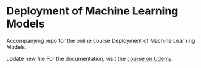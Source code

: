 # Deployment of Machine Learning Models
Accompanying repo for the online course Deployment of Machine Learning Models.

update new file
For the documentation, visit the [course on Udemy](https://www.udemy.com/deployment-of-machine-learning-models/?couponCode=TIDREPO).
